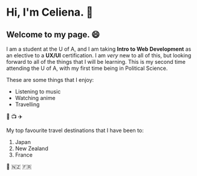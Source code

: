 # Hi, I'm Celiena. 👋
## Welcome to my page. 😄

I am a student at the U of A, and I am taking **Intro to Web Development** as an elective to a **UX/UI** certification. I am *very* new to all of this, but looking forward to all of the things that I will be learning. This is my second time attending the U of A, with my first time being in Political Science.

These are some things that I enjoy:
- Listening to music
- Watching anime
- Travelling

🎵 📺 ✈️


My top favourite travel destinations that I have been to:
1. Japan
2. New Zealand
3. France


🗾 🇳🇿 🇫🇷







<!--
**celiena/celiena** is a ✨ _special_ ✨ repository because its `README.md` (this file) appears on your GitHub profile.

Here are some ideas to get you started:

- 🔭 I’m currently working on ...
- 🌱 I’m currently learning ...
- 👯 I’m looking to collaborate on ...
- 🤔 I’m looking for help with ...
- 💬 Ask me about ...
- 📫 How to reach me: ...
- 😄 Pronouns: ...
- ⚡ Fun fact: ...
-->
